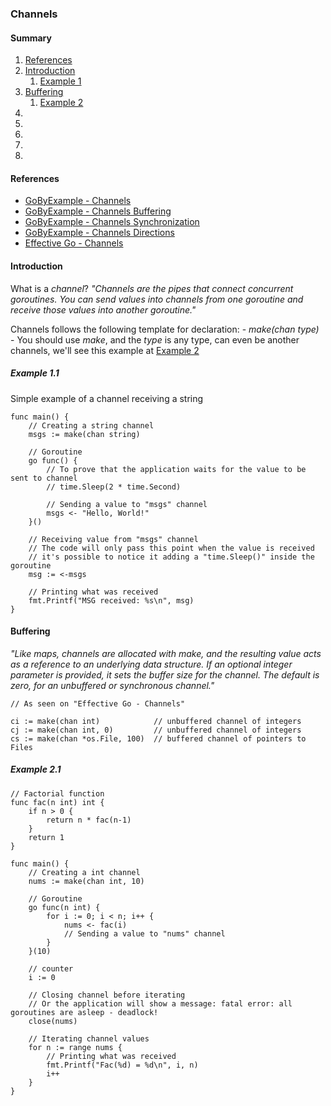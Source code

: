 ### Channels

#### Summary
1. [References](#references)
2. [Introduction](#introduction)
    1. [Example 1](#example-1.1)
3. [Buffering](#buffering)
    1. [Example 2](#example-2.1)
4. [](#)
5. [](#)
6. [](#)
7. [](#)
8. [](#)

#### References
- [GoByExample - Channels](https://gobyexample.com/channels)
- [GoByExample - Channels Buffering](https://gobyexample.com/channel-buffering)
- [GoByExample - Channels Synchronization](https://gobyexample.com/channel-synchronization)
- [GoByExample - Channels Directions](https://gobyexample.com/channel-directions)
- [Effective Go - Channels](https://golang.org/doc/effective_go#channels)

#### Introduction
What is a _channel_?
_"Channels are the pipes that connect concurrent goroutines. You can send values into channels from one goroutine and receive those values into another goroutine."_

Channels follows the following template for declaration: 
    - _make(chan type)_ - You should use _make_, and the _type_ is any type, can even be another channels, we'll see this example at [Example 2](#example-2)


##### Example 1.1
Simple example of a channel receiving a string
```golang
func main() {
	// Creating a string channel
	msgs := make(chan string)

	// Goroutine
	go func() {
		// To prove that the application waits for the value to be sent to channel
		// time.Sleep(2 * time.Second)

		// Sending a value to "msgs" channel
		msgs <- "Hello, World!"
	}()

	// Receiving value from "msgs" channel
	// The code will only pass this point when the value is received
	// it's possible to notice it adding a "time.Sleep()" inside the goroutine
	msg := <-msgs

	// Printing what was received
	fmt.Printf("MSG received: %s\n", msg)
}
```

#### Buffering
_"Like maps, channels are allocated with make, and the resulting value acts as a reference to an underlying data structure. If an optional integer parameter is provided, it sets the buffer size for the channel. The default is zero, for an unbuffered or synchronous channel."_

```golang
// As seen on "Effective Go - Channels"

ci := make(chan int)            // unbuffered channel of integers
cj := make(chan int, 0)         // unbuffered channel of integers
cs := make(chan *os.File, 100)  // buffered channel of pointers to Files
```

##### Example 2.1

```golang
// Factorial function
func fac(n int) int {
	if n > 0 {
		return n * fac(n-1)
	}
	return 1
}

func main() {
	// Creating a int channel
	nums := make(chan int, 10)

	// Goroutine
	go func(n int) {
		for i := 0; i < n; i++ {
			nums <- fac(i)
			// Sending a value to "nums" channel
		}
	}(10)

	// counter
	i := 0

	// Closing channel before iterating
	// Or the application will show a message: fatal error: all goroutines are asleep - deadlock!
	close(nums)

	// Iterating channel values
	for n := range nums {
		// Printing what was received
		fmt.Printf("Fac(%d) = %d\n", i, n)
		i++
	}
}
```
